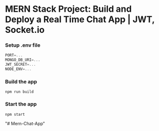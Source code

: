 # MERN Stack Project: Build and Deploy a Real Time Chat App | JWT, Socket.io


### Setup .env file

```js
PORT=...
MONGO_DB_URI=...
JWT_SECRET=...
NODE_ENV=...
```

### Build the app

```shell
npm run build
```

### Start the app

```shell
npm start
```
"# Mern-Chat-App" 
